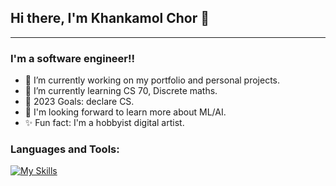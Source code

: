 ## Hi there, I'm Khankamol Chor 👋
___

### I'm a software engineer!!

- 🔭 I’m currently working on my portfolio and personal projects.
- 🌱 I’m currently learning CS 70, Discrete maths.
- 🥂 2023 Goals: declare CS.
- 🤔 I'm looking forward to learn more about ML/AI. 
- ✨ Fun fact: I'm a hobbyist digital artist.

### Languages and Tools:
[![My Skills](https://skills.thijs.gg/icons?i=py,java,git,html,css,js,ts,react)](https://skills.thijs.gg)
